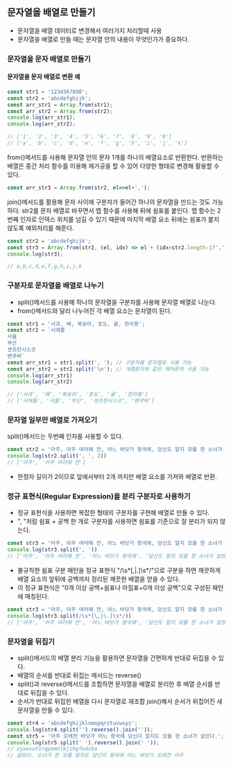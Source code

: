 ## 문자열을 배열로 만들기

- 문자열을 배열 데이터로 변경해서 여러가지 처리할때 사용
- 문자열을 배열로 만들 때는 문자열 안의 내용이 무엇인가가 중요하다.

### 문자열을 문자 배열로 만들기

#### 문자열을 문자 배열로 변환 예
```javascript
const str1 = '1234567890';
const str2 = 'abcdefghijk';
const arr_str1 = Array.from(str1);
const arr_str2 = Array.from(str2);
console.log(arr_str1);
console.log(arr_str2);

// ['1', '2', '3', '4', '5', '6', '7', '8', '9', '0']
// ['a', 'b', 'c', 'd', 'e', 'f', 'g', 'h', 'i', 'j', 'k']
```
from()메서드를 사용해 문자열 안의 문자 1개를 하나의 배열요소로 반환한다.
반환하는 배열은 중간 처리 함수를 이용해 재가공을 할 수 있어 다양한 형태로 변경해 활용할 수 있다.
```javascript
const arr_str3 = Array.from(str2, el=>el+',');
```

join()메서드를 활용해 문자 사이에 구분자가 들어간 하나의 문자열을 만드는 것도 가능하다.
str2를 문자 배열로 바꾸면서 맵 함수를 사용해 뒤에 쉼표를 붙인다.
맵 함수는 2번째 인자로 인덱스 위치를 넘길 수 있기 때문에 마지막 배열 요소 뒤에는 쉼표가 붙지 않도록 예외처리를 해준다.

```javascript
const str2 = 'abcdefghijk';
const str3 = Array.from(str2, (el, idx) => el + (idx<str2.length-1?',':'')).join('');
console.log(str3);

// a,b,c,d,e,f,g,h,i,j,k
```


### 구분자로 문자열을 배열로 나누기
- split()메서드를 사용해 하나의 문자열을 구분자를 사용해 문자열 배열로 나눈다.
- from()메서드와 달리 나누어진 각 배열 요소는 문자열이 된다.

```javascript
const str1 = '사과, 배, 복숭아, 포도, 귤, 한라봉';
const str2 = `시애틀
서울
부산
센프란시스코
벤쿠버`
const arr_str1 = str1.split(', '); // 구분자를 문자열로 사용 가능
const arr_str2 = str2.split('\n'); // 개행문자와 같은 제어문자 사용 가능
console.log(arr_str1)
console.log(arr_str2)

// ['사과', '배', '복숭아', '포도', '귤', '한라봉']
// ['시애틀', '서울', '부산', '센프란시스코', '벤쿠버']
```

### 문자열 일부만 배열로 가져오기
split()메서드는 두번째 인자를 사용할 수 있다.
```javascript
const str2 = '아주, 아주 여러해 전, 어느 바닷가 왕국에, 당신도 알지 모를 한 소녀가 살았다네, 그녀 이름은 애너밸 리';
console.log(str2.split(', ', 2))
// ['아주', '아주 여러해 전']
```
- 한정자 길이가 2이므로 앞에서부터 2개 까지만 배열 요소를 가져와 배열로 반환.

### 정규 표현식(Regular Expression)을 분리 구분자로 사용하기
- 정규 표현식을 사용하면 복잡한 형태의 구분자를 구현해 배열로 만들 수 있다.
- ", "처럼 쉼표 + 공백 한 개로 구분자를 사용하면 쉼표를 기준으로 잘 분리가 되지 않는다.
```javascript
const str3 = '아주, 아주 여러해 전, 어느 바닷가 왕국에, 당신도 알지 모를 한 소녀가 살았다네, 그녀 이름은 애너밸 리';
console.log(str3.split(', '))
// ['아주', '아주 여러해 전', '어느 바닷가 왕국에', '당신도 알지 모를 한 소녀가 살았다네', '그녀 이름은 애너밸 리']
```


- 불규칙한 쉼표 구분 패턴을 정규 표현식 "/\s*[\,|\.]\s*/"으로 구분을 하면 깨끗하게 배열 요소의 앞뒤에 공백까지 정리된 깨끗한 배열을 얻을 수 있다.
- 이 정규 표현식은 "0개 이상 공백+쉼표나 마침표+0개 이상 공백"으로 구성된 패턴에 매칭된다.
```javascript
const str3 = '아주, 아주 여러해 전, 어느 바닷가 왕국에, 당신도 알지 모를 한 소녀가 살았다네, 그녀 이름은 애너밸 리';
console.log(str3.split(/\s*[\,|\.]\s*/))
// ['아주', '아주 여러해 전', '어느 바닷가 왕국에', '당신도 알지 모를 한 소녀가 살았다네', '그녀 이름은 애너밸 리']
```

### 문자열을 뒤집기
- split()메서드의 배열 분리 기능을 활용하면 문자열을 간편하게 반대로 뒤집을 수 있다.
- 배열의 순서를 반대로 뒤집는 메서드는 reverse()
- split()과 reverse()메서드를 조합하면 문자열을 배열로 분리한 후 배열 순서를 반대로 뒤집을 수 있다.
- 순서가 반대로 뒤집힌 배열을 다시 문자열로 재조합 join()해서 순서가 뒤집어진 새 문자열을 만들 수 있다.
```javascript
const str4 = 'abcdefghijklnmopqrstuvwxyz';
console.log(str4.split('').reverse().join(''));
const str5 = '아주 오래전 바닷가 어느 왕국에 당신이 알지도 모를 한 소녀가 살았다.';
console.log(str5.split(' ').reverse().join(' '));
// zyxwvutsrqpomnlkjihgfedcba
// 살았다. 소녀가 한 모를 알지도 당신이 왕국에 어느 바닷가 오래전 아주
```